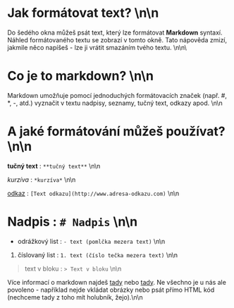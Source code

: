 # Jak formátovat text? \n\n

Do šedého okna můžeš psát text, který lze formátovat **Markdown** syntaxí. Náhled formátovaného textu se zobrazí v tomto okně. Tato nápověda zmizí, jakmile něco napíšeš - lze ji vrátit smazáním tvého textu. \n\n\

# Co je to markdown? \n\n

Markdown umožňuje pomocí jednoduchých formátovacích značek (např. \#, \*, -, atd.) vyznačit v textu nadpisy, seznamy, tučný text, odkazy apod. \n\n

# A jaké formátování můžeš používat? \n\n

**tučný text** : `**tučný text**` \n\n

_kurzíva_ : `*kurzíva*` \n\n

[odkaz](http://www.google.com) : `[Text odkazu](http://www.adresa-odkazu.com)` \n\n

# Nadpis : `# Nadpis` \n\n

-   odrážkový list : `- text (pomlčka mezera text)` \n\n

1. číslovaný list : `1. text (číslo tečka mezera text)` \n\n

> text v bloku : `> Text v bloku` \n\n

Více informací o markdown najdeš [tady](https://jecas.cz/markdown) nebo [tady](https://www.markdownguide.org/). Ne všechno je u nás ale povoleno - například nejde vkládat obrázky nebo psát přímo HTML kód (nechceme tady z toho mít holubník, žejo).\n\n
